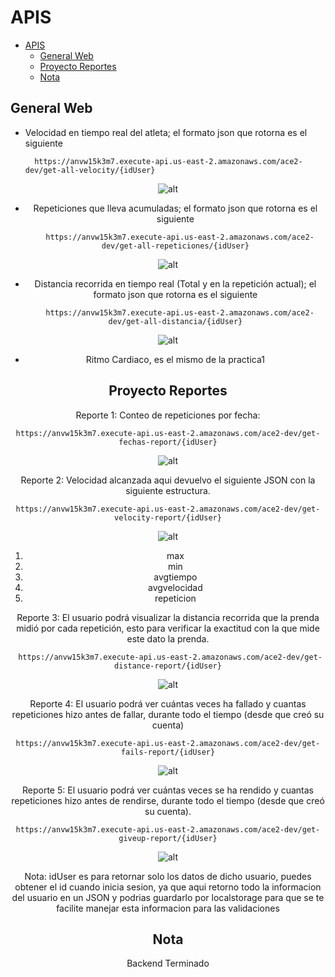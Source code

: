 # APIS 
- [APIS](#apis)
  - [General Web](#general-web)
  - [Proyecto Reportes](#proyecto-reportes)
  - [Nota](#nota)
## General Web
* Velocidad en tiempo real del atleta; el formato json que rotorna es el siguiente

        https://anvw15k3m7.execute-api.us-east-2.amazonaws.com/ace2-dev/get-all-velocity/{idUser}
<center>

![alt](./img/1.png)

<center>

* Repeticiones que lleva acumuladas; el formato json que rotorna es el siguiente
  
        https://anvw15k3m7.execute-api.us-east-2.amazonaws.com/ace2-dev/get-all-repeticiones/{idUser}
<center>

![alt](./img/2.png)

<center>

* Distancia recorrida en tiempo real (Total y en la repetición actual); el formato json que rotorna es el siguiente

        https://anvw15k3m7.execute-api.us-east-2.amazonaws.com/ace2-dev/get-all-distancia/{idUser}

![alt](./img/3.png)

* Ritmo Cardiaco, es el mismo de la practica1 

## Proyecto Reportes 
Reporte 1: Conteo de repeticiones por fecha:

    https://anvw15k3m7.execute-api.us-east-2.amazonaws.com/ace2-dev/get-fechas-report/{idUser}

![alt](./img/8.png)

Reporte 2: Velocidad alcanzada aqui devuelvo el siguiente JSON con la siguiente estructura.
    
    https://anvw15k3m7.execute-api.us-east-2.amazonaws.com/ace2-dev/get-velocity-report/{idUser}

![alt](./img/4.png)

1. max
2. min
3. avgtiempo
4. avgvelocidad
5. repeticion

Reporte 3: El usuario podrá visualizar la distancia recorrida que la prenda midió por cada repetición, esto para verificar la exactitud con la que mide este dato la prenda.

     https://anvw15k3m7.execute-api.us-east-2.amazonaws.com/ace2-dev/get-distance-report/{idUser}

![alt](./img/5.png)

Reporte 4: El usuario podrá ver cuántas veces ha fallado y cuantas repeticiones hizo antes de fallar, durante todo el tiempo (desde que creó su cuenta)
    
    https://anvw15k3m7.execute-api.us-east-2.amazonaws.com/ace2-dev/get-fails-report/{idUser}

![alt](./img/6.png)

Reporte 5: El usuario podrá ver cuántas veces se ha rendido y cuantas repeticiones hizo antes de rendirse, durante todo el tiempo (desde que creó su cuenta).

    https://anvw15k3m7.execute-api.us-east-2.amazonaws.com/ace2-dev/get-giveup-report/{idUser}

![alt](./img/7.png)

Nota: idUser es para retornar solo los datos de dicho usuario, puedes obtener el id cuando inicia sesion, ya que aqui retorno todo la informacion del usuario en un JSON y podrias guardarlo por localstorage para que se te facilite manejar esta informacion para las validaciones     

## Nota 
Backend Terminado 

